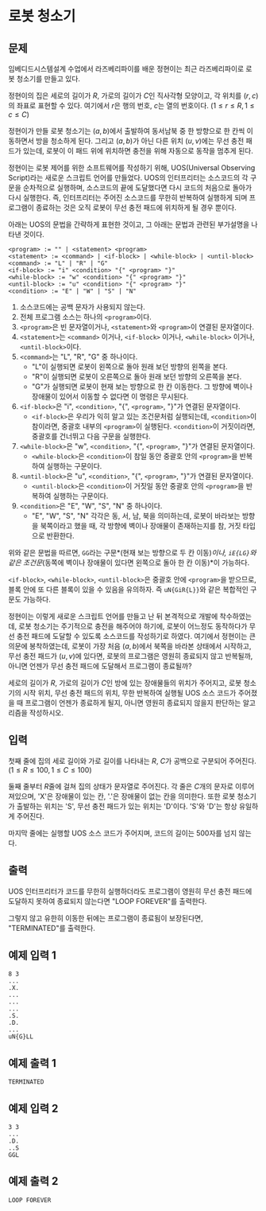 # 로봇 청소기

## 문제

임베디드시스템설계 수업에서 라즈베리파이를 배운 정현이는 최근 라즈베리파이로 로봇 청소기를 만들고 있다.

정현이의 집은 세로의 길이가 $R$, 가로의 길이가 $C$인 직사각형 모양이고, 각 위치를 $(r, c)$의 좌표로 표현할 수 있다. 여기에서 $r$은 행의 번호, $c$는 열의 번호이다. $(1\leq r \leq R, 1\leq c \leq C)$

정현이가 만들 로봇 청소기는 $(a, b)$에서 출발하여 동서남북 중 한 방향으로 한 칸씩 이동하면서 방을 청소하게 된다. 그리고 $(a, b)$가 아닌 다른 위치 $(u, v)$에는 무선 충전 패드가 있는데, 로봇이 이 패드 위에 위치하면 충전을 위해 자동으로 동작을 멈추게 된다.

정현이는 로봇 제어를 위한 소프트웨어를 작성하기 위해, UOS(Universal Observing Script)라는 새로운 스크립트 언어를 만들었다. UOS의 인터프리터는 소스코드의 각 구문을 순차적으로 실행하며, 소스코드의 끝에 도달했다면 다시 코드의 처음으로 돌아가 다시 실행한다. 즉, 인터프리터는 주어진 소스코드를 무한히 반복하여 실행하게 되며 프로그램이 종료하는 것은 오직 로봇이 무선 충전 패드에 위치하게 될 경우 뿐이다.

아래는 UOS의 문법을 간략하게 표현한 것이고, 그 아래는 문법과 관련된 부가설명을 나타낸 것이다.

```
<program> := "" | <statement> <program>
<statement> := <command> | <if-block> | <while-block> | <until-block>
<command> := "L" | "R" | "G"
<if-block> := "i" <condition> "{" <program> "}"
<while-block> := "w" <condition> "{" <program> "}"
<until-block> := "u" <condition> "{" <program> "}"
<condition> := "E" | "W" | "S" | "N"
```

1. 소스코드에는 공백 문자가 사용되지 않는다.
2. 전체 프로그램 소스는 하나의 `<program>`이다.
3. `<program>`은 빈 문자열이거나, `<statement>`와 `<program>`이 연결된 문자열이다.
4. `<statement>`는 `<command>` 이거나, `<if-block>` 이거나, `<while-block>` 이거나, `<until-block>`이다.
5. `<command>`는 "L", "R", "G" 중 하나이다.
   * "L"이 실행되면 로봇이 왼쪽으로 돌아 원래 보던 방향의 왼쪽을 본다.
   * "R"이 실행되면 로봇이 오른쪽으로 돌아 원래 보던 방향의 오른쪽을 본다.
   * "G"가 실행되면 로봇이 현재 보는 방향으로 한 칸 이동한다. 그 방향에 벽이나 장애물이 있어서 이동할 수 없다면 이 명령은 무시된다.
6. `<if-block>`은 "i", `<condition>`, "{", `<program>`, "}"가 연결된 문자열이다.
   * `<if-block>`은 우리가 익히 알고 있는 조건문처럼 실행되는데, `<condition>`이 참이라면, 중괄호 내부의 `<program>`이 실행된다. `<condition>`이 거짓이라면, 중괄호를 건너뛰고 다음 구문을 실행한다.
7. `<while-block>`은 "w", `<condition>`, "{", `<program>`, "}"가 연결된 문자열이다.
   * `<while-block>`은 `<condition>`이 참일 동안 중괄호 안의 `<program>`을 반복하여 실행하는 구문이다.
8. `<until-block>`은 "u", `<condition>`, "{", `<program>`, "}"가 연결된 문자열이다.
   * `<until-block>`은 `<condition>`이 거짓일 동안 중괄호 안의 `<program>`을 반복하여 실행하는 구문이다.
9. `<condition>`은 "E", "W", "S", "N" 중 하나이다.
   * "E", "W", "S", "N" 각각은 동, 서, 남, 북을 의미하는데, 로봇이 바라보는 방향을 북쪽이라고 했을 때, 각 방향에 벽이나 장애물이 존재하는지를 참, 거짓 타입으로 반환한다.

위와 같은 문법을 따르면, `GG`라는 구문*(현재 보는 방향으로 두 칸 이동)*이나, `iE{LG}`와 같은 조건문*(동쪽에 벽이나 장애물이 있다면 왼쪽으로 돌아 한 칸 이동)*이 가능하다. 

`<if-block>`, `<while-block>`, `<until-block>`은 중괄호 안에 `<program>`을 받으므로, 블록 안에 또 다른 블록이 있을 수 있음을 유의하자. 즉 `uN{GiR{L}}`와 같은 복합적인 구문도 가능하다.

정현이는 이렇게 새로운 스크립트 언어를 만들고 난 뒤 본격적으로 개발에 착수하였는데, 로봇 청소기는 주기적으로 충전을 해주어야 하기에, 로봇이 어느정도 동작하다가 무선 충전 패드에 도달할 수 있도록 소스코드를 작성하기로 하였다. 여기에서 정현이는 큰 의문에 봉착하였는데, 로봇이 가장 처음 $(a, b)$에서 북쪽을 바라본 상태에서 시작하고, 무선 충전 패드가 $(u, v)$에 있다면, 로봇의 프로그램은 영원히 종료되지 않고 반복될까, 아니면 언젠가 무선 충전 패드에 도달해서 프로그램이 종료될까?

세로의 길이가 $R$, 가로의 길이가 $C$인 방에 있는 장애물들의 위치가 주어지고, 로봇 청소기의 시작 위치, 무선 충전 패드의 위치, 무한 반복하여 실행될 UOS 소스 코드가 주어졌을 때 프로그램이 언젠가 종료하게 될지, 아니면 영원히 종료되지 않을지 판단하는 알고리즘을 작성하시오.

## 입력

첫째 줄에 집의 세로 길이와 가로 길이를 나타내는 $R$, $C$가 공백으로 구분되어 주어진다. $(1\leq R\leq 100, 1\leq C\leq 100)$

둘째 줄부터 $R$줄에 걸쳐 집의 상태가 문자열로 주어진다. 각 줄은 $C$개의 문자로 이루어져있으며, 'X'은 장애물이 있는 칸, '.'은 장애물이 없는 칸을 의미한다. 또한 로봇 청소기가 출발하는 위치는 'S',  무선 충전 패드가 있는 위치는 'D'이다. 'S'와 'D'는 항상 유일하게 주어진다.

마지막 줄에는 실행할 UOS 소스 코드가 주어지며, 코드의 길이는 500자를 넘지 않는다.

## 출력

UOS 인터프리터가 코드를 무한히 실행하더라도 프로그램이 영원히 무선 충전 패드에 도달하지 못하여 종료되지 않는다면 "LOOP FOREVER"를 출력한다.

그렇지 않고 유한히 이동한 뒤에는 프로그램이 종료됨이 보장된다면, "TERMINATED"를 출력한다.

## 예제 입력 1

```
8 3
...
.X.
...
...
...
.S.
.D.
...
uN{G}LL
```

## 예제 출력 1

```
TERMINATED
```

## 예제 입력 2

```
3 3
...
.D.
..S
GGL
```

## 예제 출력 2

```
LOOP FOREVER
```